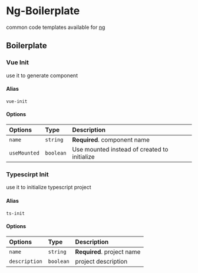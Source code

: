 # Ng-Boilerplate
common code templates available for [ng](https://github.com/any-u/ng)


## Boilerplate
### Vue Init
use it to generate component 

#### Alias
`vue-init`

#### Options
| Options | Type     | Description                |
| :-------- | :------- | :------------------------- |
| `name` | `string` | **Required**. component name |
| `useMounted` | `boolean` | Use mounted instead of created to initialize  |


### Typescirpt Init
use it to initialize typescript project
#### Alias
`ts-init`

#### Options
| Options | Type     | Description                |
| :-------- | :------- | :------------------------- |
| `name` | `string` | **Required**. project name |
| `description` | `boolean` | project description  |






